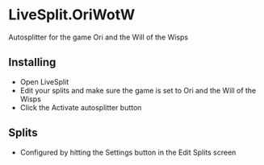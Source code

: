 # LiveSplit.OriWotW
Autosplitter for the game Ori and the Will of the Wisps

## Installing
  - Open LiveSplit
  - Edit your splits and make sure the game is set to Ori and the Will of the Wisps
  - Click the Activate autosplitter button
  
## Splits
  - Configured by hitting the Settings button in the Edit Splits screen